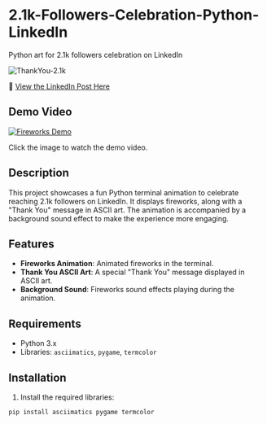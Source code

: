 # 2.1k-Followers-Celebration-Python-LinkedIn

Python art for 2.1k followers celebration on LinkedIn  

![ThankYou-2.1k](https://github.com/user-attachments/assets/3a846c7d-5b1f-4f03-ae97-95490c09b8e8)

🔗 [View the LinkedIn Post Here](https://www.linkedin.com/posts/nityagoyal1206_grateful-thankyoupost-pythondev-activity-7323689490118574080-0hDc?utm_source=share&utm_medium=member_desktop&rcm=ACoAAEaHarwBizB3PHZCMjZW8og9aC2iR6dfiko)

## Demo Video

[![Fireworks Demo](https://img.youtube.com/vi/ffaac42d-149d-4b23-a145-3fe40bdd2dff/0.jpg)](https://github.com/user-attachments/assets/ffaac42d-149d-4b23-a145-3fe40bdd2dff)

Click the image to watch the demo video.

## Description

This project showcases a fun Python terminal animation to celebrate reaching 2.1k followers on LinkedIn. It displays fireworks, along with a "Thank You" message in ASCII art. The animation is accompanied by a background sound effect to make the experience more engaging.

## Features

- **Fireworks Animation**: Animated fireworks in the terminal.
- **Thank You ASCII Art**: A special "Thank You" message displayed in ASCII art.
- **Background Sound**: Fireworks sound effects playing during the animation.

## Requirements

- Python 3.x
- Libraries: `asciimatics`, `pygame`, `termcolor`

## Installation

1. Install the required libraries:

```bash
pip install asciimatics pygame termcolor
